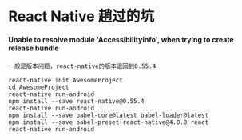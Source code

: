 # React Native 趟过的坑
#### Unable to resolve module 'AccessibilityInfo', when trying to create release bundle
```
一般是版本问题，react-native的版本退回到0.55.4

react-native init AwesomeProject
cd AwesomeProject
react-native run-android
npm install --save react-native@0.55.4
react-native run-android
npm install --save babel-core@latest babel-loader@latest
npm install --save babel-preset-react-native@4.0.0 react
react-native run-android
```